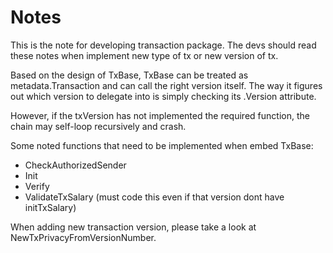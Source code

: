 # Notes

This is the note for developing transaction package. The devs should read these notes when implement new type of tx or new version of tx.

Based on the design of TxBase, TxBase can be treated as metadata.Transaction and can call the right version itself. The way it figures out which version to delegate into is simply checking its .Version attribute. 

However, if the txVersion has not implemented the required function, the chain may self-loop recursively and crash.

Some noted functions that need to be implemented when embed TxBase:
   - CheckAuthorizedSender
   - Init
   - Verify
   - ValidateTxSalary (must code this even if that version dont have initTxSalary)
   
When adding new transaction version, please take a look at NewTxPrivacyFromVersionNumber.